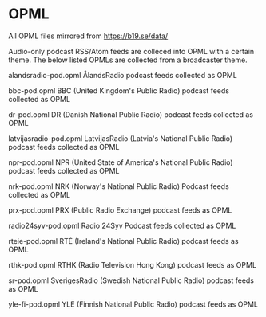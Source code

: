 # OPML

All OPML files mirrored from https://b19.se/data/

Audio-only podcast RSS/Atom feeds are colleced into OPML with a certain theme. The below listed OPMLs are collected from a broadcaster theme.



alandsradio-pod.opml	ÅlandsRadio podcast feeds collected as OPML

bbc-pod.opml	BBC (United Kingdom's Public Radio) podcast feeds collected as OPML

dr-pod.opml		DR (Danish National Public Radio) podcast feeds collected as OPML

latvijasradio-pod.opml	LatvijasRadio (Latvia's National Public Radio) podcast feeds collected as OPML

npr-pod.opml	NPR (United State of America's National Public Radio) podcast feeds collected as OPML

nrk-pod.opml	NRK (Norway's National Public Radio) Podcast feeds collected as OPML

prx-pod.opml	PRX (Public Radio Exchange) podcast feeds as OPML

radio24syv-pod.opml	Radio 24Syv Podcast feeds collected as OPML

rteie-pod.opml	RTÉ (Ireland's National Public Radio) podcast feeds as OPML

rthk-pod.opml	RTHK (Radio Television Hong Kong) podcast feeds as OPML

sr-pod.opml	SverigesRadio (Swedish National Public Radio) podcast feeds as OPML

yle-fi-pod.opml	YLE (Finnish National Public Radio) podcast feeds as OPML
